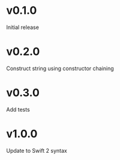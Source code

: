 # v0.1.0
Initial release

# v0.2.0
Construct string using constructor chaining

# v0.3.0
Add tests

# v1.0.0
Update to Swift 2 syntax
